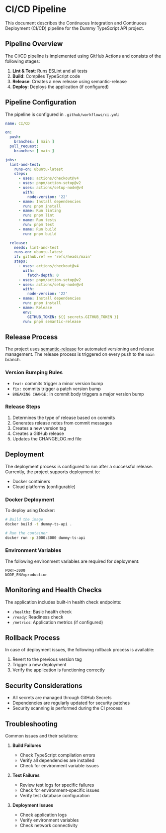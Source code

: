 # CI/CD Pipeline

This document describes the Continuous Integration and Continuous Deployment (CI/CD) pipeline for the Dummy TypeScript API project.

## Pipeline Overview

The CI/CD pipeline is implemented using GitHub Actions and consists of the following stages:

1. **Lint & Test**: Runs ESLint and all tests
2. **Build**: Compiles TypeScript code
3. **Release**: Creates a new release using semantic-release
4. **Deploy**: Deploys the application (if configured)

## Pipeline Configuration

The pipeline is configured in `.github/workflows/ci.yml`:

```yaml
name: CI/CD

on:
  push:
    branches: [ main ]
  pull_request:
    branches: [ main ]

jobs:
  lint-and-test:
    runs-on: ubuntu-latest
    steps:
      - uses: actions/checkout@v4
      - uses: pnpm/action-setup@v2
      - uses: actions/setup-node@v4
        with:
          node-version: '22'
      - name: Install dependencies
        run: pnpm install
      - name: Run linting
        run: pnpm lint
      - name: Run tests
        run: pnpm test
      - name: Run build
        run: pnpm build

  release:
    needs: lint-and-test
    runs-on: ubuntu-latest
    if: github.ref == 'refs/heads/main'
    steps:
      - uses: actions/checkout@v4
        with:
          fetch-depth: 0
      - uses: pnpm/action-setup@v2
      - uses: actions/setup-node@v4
        with:
          node-version: '22'
      - name: Install dependencies
        run: pnpm install
      - name: Release
        env:
          GITHUB_TOKEN: ${{ secrets.GITHUB_TOKEN }}
        run: pnpm semantic-release
```

## Release Process

The project uses [semantic-release](https://github.com/semantic-release/semantic-release) for automated versioning and release management. The release process is triggered on every push to the `main` branch.

### Version Bumping Rules

- `feat:` commits trigger a minor version bump
- `fix:` commits trigger a patch version bump
- `BREAKING CHANGE:` in commit body triggers a major version bump

### Release Steps

1. Determines the type of release based on commits
2. Generates release notes from commit messages
3. Creates a new version tag
4. Creates a GitHub release
5. Updates the CHANGELOG.md file

## Deployment

The deployment process is configured to run after a successful release. Currently, the project supports deployment to:

- Docker containers
- Cloud platforms (configurable)

### Docker Deployment

To deploy using Docker:

```bash
# Build the image
docker build -t dummy-ts-api .

# Run the container
docker run -p 3000:3000 dummy-ts-api
```

### Environment Variables

The following environment variables are required for deployment:

```env
PORT=3000
NODE_ENV=production
```

## Monitoring and Health Checks

The application includes built-in health check endpoints:

- `/healthz`: Basic health check
- `/ready`: Readiness check
- `/metrics`: Application metrics (if configured)

## Rollback Process

In case of deployment issues, the following rollback process is available:

1. Revert to the previous version tag
2. Trigger a new deployment
3. Verify the application is functioning correctly

## Security Considerations

- All secrets are managed through GitHub Secrets
- Dependencies are regularly updated for security patches
- Security scanning is performed during the CI process

## Troubleshooting

Common issues and their solutions:

1. **Build Failures**
   - Check TypeScript compilation errors
   - Verify all dependencies are installed
   - Check for environment variable issues

2. **Test Failures**
   - Review test logs for specific failures
   - Check for environment-specific issues
   - Verify test database configuration

3. **Deployment Issues**
   - Check application logs
   - Verify environment variables
   - Check network connectivity 